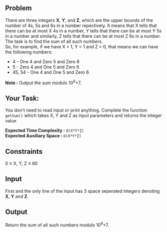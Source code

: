 ## Problem
There are three integers **X**, **Y**, and **Z**, which are the upper bounds of the number of 4s, 5s and 6s in a number repectively. It means that X tells that there can be at most X 4s in a number, Y tells that there can be at most Y 5s in a number and similarly, Z tells that there can be at most Z 6s in a number.  
The task is to find the sum of all such numbers.  
So, for example, if we have X = 1, Y = 1 and Z = 0, that means we can have the following numbers: 
* 4 - One 4 and Zero 5 and Zero 6
* 5 - Zero 4 and One 5 and Zero 6
* 45, 54 - One 4 and One 5 and Zero 6

**Note :**  Output the sum modulo 10<sup>9</sup>+7.

## Your Task:
You don't need to read input or print anything. Complete the function `getSum()` which takes X, Y and Z as input parameters and returns the integer value

**Expected Time Complexity :** `O(X*Y*Z)`  
**Expected Auxiliary Space :** `O(X*Y*Z)`

## Constraints
0 ≤ X, Y, Z ≤ 60

## Input
First and the only line of the input has 3 space seperated integers denoting **X**, **Y** and **Z**.

## Output
Return the sum of all such numbers modulo 10<sup>9</sup>+7.